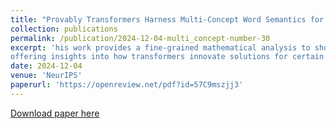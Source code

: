 ```yaml
---
title: "Provably Transformers Harness Multi-Concept Word Semantics for Efficient In-Context Learning."
collection: publications
permalink: /publication/2024-12-04-multi_concept-number-30
excerpt: 'his work provides a fine-grained mathematical analysis to show how transformers leverage the multi-concept semantics of words to enable powerful ICL and excellent out-of-distribution ICL abilities, 
offering insights into how transformers innovate solutions for certain unseen tasks encoded with multiple cross-concept semantics'
date: 2024-12-04
venue: 'NeurIPS'
paperurl: 'https://openreview.net/pdf?id=57C9mszjj3'
---
```


[Download paper here](https://openreview.net/pdf?id=57C9mszjj3)
